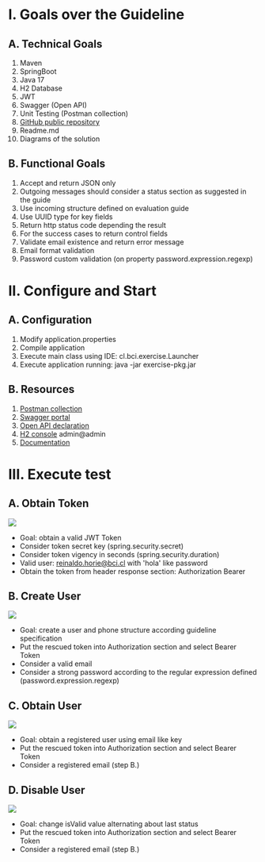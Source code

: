 # I. Goals over the Guideline

## A. Technical Goals
1. Maven
2. SpringBoot
3. Java 17
4. H2 Database
5. JWT
6. Swagger (Open API)
7. Unit Testing (Postman collection)
8. [GitHub public repository](https://github.com/abacian/bci)
9. Readme.md
10. Diagrams of the solution

## B. Functional Goals
1. Accept and return JSON only
2. Outgoing messages should consider a status section as suggested in the guide
3. Use incoming structure defined on evaluation guide
4. Use UUID type for key fields
5. Return http status code depending the result
6. For the success cases to return control fields
7. Validate email existence and return error message
8. Email format validation
9. Password custom validation (on property password.expression.regexp)

# II. Configure and Start

## A. Configuration
1. Modify application.properties
2. Compile application
3. Execute main class using IDE: cl.bci.exercise.Launcher
4. Execute application running: java -jar exercise-pkg.jar

## B. Resources
1. [Postman collection](https://www.postman.com/beehappychile/workspace/bci/collection/7222690-1172c1fe-7edb-4728-9219-d0e5f5f32b7f?action=share&creator=7222690) 
2. [Swagger portal](http://localhost:8080/swagger)
3. [Open API declaration](http://localhost:8080/api)
4. [H2 console](http://localhost:8080/h2) admin@admin
5. [Documentation](https://github.com/abacian/bci)

# III. Execute test

## A. Obtain Token
![](./src/main/resources/diagrams/diagram1.png)
* Goal: obtain a valid JWT Token
* Consider token secret key (spring.security.secret)
* Consider token vigency in seconds (spring.security.duration)
* Valid user: reinaldo.horie@bci.cl with 'hola' like password 
* Obtain the token from header response section: Authorization Bearer

## B. Create User
![](./src/main/resources/diagrams/diagram2.png)
* Goal: create a user and phone structure according guideline specification
* Put the rescued token into Authorization section and select Bearer Token
* Consider a valid email
* Consider a strong password according to the regular expression defined (password.expression.regexp)

## C. Obtain User
![](./src/main/resources/diagrams/diagram3.png)
* Goal: obtain a registered user using email like key
* Put the rescued token into Authorization section and select Bearer Token
* Consider a registered email (step B.)

## D. Disable User
![](./src/main/resources/diagrams/diagram4.png)
* Goal: change isValid value alternating about last status
* Put the rescued token into Authorization section and select Bearer Token
* Consider a registered email (step B.)